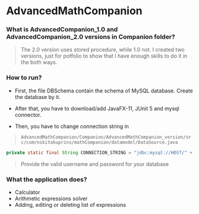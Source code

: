 # AdvancedMathCompanion

### What is AdvancedCompanion_1.0 and AdvancedCompanion_2.0 versions in Companion folder?

> The 2.0 version uses stored procedure, while 1.0 not. I created two versions, just for potfolio to show that I have enough skills to do it in the both ways.

### How to run?
- First, the file DBSchema contain the schema of MySQL database. Create the database by it.
- After that, you have to download/add JavaFX-11, JUnit 5 and mysql connector.

- Then, you have to change connection string in
> `AdvancedMathCompanion/Companion/AdvancedMathCompanion_version/src/com/nikitakuprins/mathCompanion/datamodel/DataSource.java`

```java 
private static final String CONNECTION_STRING = "jdbc:mysql://HOST/" + SCHEMA_NAME + "?user=USER&password=PASSWORD";
```
> Provide the valid username and password for your database 

### What the application does?

- Calculator
- Arithmetic expressions solver
- Adding, editing or deleting list of expressions
